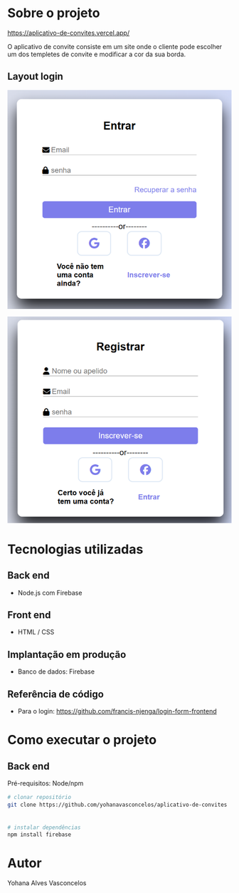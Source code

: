 # Sobre o projeto

https://aplicativo-de-convites.vercel.app/


O aplicativo de convite consiste em um site onde o cliente pode escolher um dos templetes de convite e modificar a cor da sua borda.


## Layout login
![Web 1](https://github.com/yohanavasconcelos/aplicativo-de-convites/blob/main/assets/layout_login1.png)

![Web 2](https://github.com/yohanavasconcelos/aplicativo-de-convites/blob/main/assets/layout_login2.png)


# Tecnologias utilizadas
## Back end
- Node.js com Firebase
## Front end
- HTML / CSS 
## Implantação em produção
- Banco de dados: Firebase

## Referência de código 
- Para o login: https://github.com/francis-njenga/login-form-frontend

# Como executar o projeto

## Back end
Pré-requisitos: Node/npm

```bash
# clonar repositório
git clone https://github.com/yohanavasconcelos/aplicativo-de-convites


# instalar dependências
npm install firebase

```

# Autor

Yohana Alves Vasconcelos
